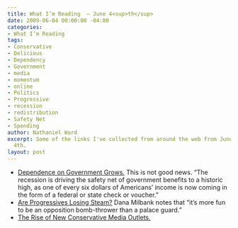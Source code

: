 ```yaml
---
title: What I’m Reading  — June 4<sup>th</sup>
date: 2009-06-04 00:00:00 -04:00
categories:
- What I’m Reading
tags:
- Conservative
- Delicious
- Dependency
- Government
- media
- momentum
- online
- Politics
- Progressive
- recession
- redistribution
- Safety Net
- Spending
author: Nathaniel Ward
excerpt: Some of the links I've collected from around the web from June 3rd to June
  4th.
layout: post
---
```


  * [Dependence on Government Grows.][1] This is not good news. “The recession is driving the safety net of government benefits to a historic high, as one of every six dollars of Americans’ income is now coming in the form of a federal or state check or voucher.”
  * [Are Progressives Losing Steam?][2] Dana Milbank notes that “it’s more fun to be an opposition bomb-thrower than a palace guard.”
  * [The Rise of New Conservative Media Outlets.][3]

 [1]: http://www.usatoday.com/news/washington/2009-06-03-benefits_N.htm
 [2]: http://www.washingtonpost.com/wp-dyn/content/article/2009/06/03/AR2009060303173.html
 [3]: http://www.cjr.org/feature/heresy_on_the_right.php?page=all